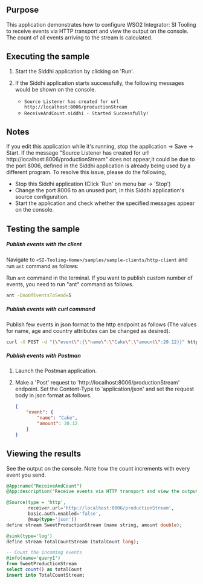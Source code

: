 ## Purpose

This application demonstrates how to configure WSO2 Integrator: SI Tooling to receive events via HTTP transport and view the output on the console. The count of all events arriving to the stream is calculated.

## Executing the sample

1. Start the Siddhi application by clicking on 'Run'.

2. If the Siddhi application starts successfully, the following messages would be shown on the console.

	* `Source Listener has created for url http://localhost:8006/productionStream`
	* `ReceiveAndCount.siddhi - Started Successfully!`

## Notes

If you edit this application while it's running, stop the application -> Save -> Start.
If the message "Source Listener has created for url http://localhost:8006/productionStream" does not appear,it could be due to the port 8006, defined in the Siddhi application is already being used by a different program. To resolve this issue, please do the following,

* Stop this Siddhi application (Click 'Run' on menu bar -> 'Stop')
* Change the port 8006 to an unused port, in this Siddhi application's source configuration.
* Start the application and check whether the specified messages appear on the console.

## Testing the sample

##### Publish events with the client
Navigate to `<SI-Tooling-Home>/samples/sample-clients/http-client` and run `ant` command as follows:

Run `ant` command in the terminal.
If you want to publish custom number of events, you need to run "ant" command as follows.

```bash
ant -DnoOfEventsToSend=5
```

##### Publish events with curl command

Publish few events in json format to the http endpoint as follows (The values for name, age and country attributes can be changed as desired).

```bash
curl -X POST -d "{\"event\":{\"name\":\"Cake\",\"amount\":20.12}}" http://localhost:8006/productionStream --header "Content-Type:application/json"
```

##### Publish events with Postman

1. Launch the Postman application.
2. Make a 'Post' request to 'http://localhost:8006/productionStream' endpoint. Set the Content-Type to 'application/json' and set the request body in json format as follows.

	```json
	{
		"event": {
			"name": "Cake",
			"amount": 20.12
		}
	}
	```

## Viewing the results

See the output on the console. Note how the count increments with every event you send.

```sql
@App:name("ReceiveAndCount")
@App:description('Receive events via HTTP transport and view the output on the console')

@Source(type = 'http',
        receiver.url='http://localhost:8006/productionStream',
        basic.auth.enabled='false',
        @map(type='json'))
define stream SweetProductionStream (name string, amount double);

@sink(type='log')
define stream TotalCountStream (totalCount long);

-- Count the incoming events
@info(name='query1')
from SweetProductionStream
select count() as totalCount
insert into TotalCountStream;
```
